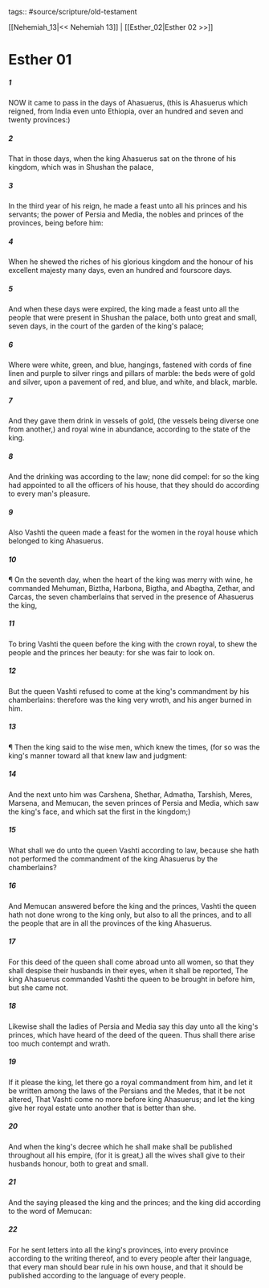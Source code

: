 tags:: #source/scripture/old-testament

[[Nehemiah_13|<< Nehemiah 13]] | [[Esther_02|Esther 02 >>]]

# Esther 01

##### 1

NOW it came to pass in the days of Ahasuerus, (this is Ahasuerus which reigned, from India even unto Ethiopia, over an hundred and seven and twenty provinces:)

##### 2

That in those days, when the king Ahasuerus sat on the throne of his kingdom, which was in Shushan the palace,

##### 3

In the third year of his reign, he made a feast unto all his princes and his servants; the power of Persia and Media, the nobles and princes of the provinces, being before him:

##### 4

When he shewed the riches of his glorious kingdom and the honour of his excellent majesty many days, even an hundred and fourscore days.

##### 5

And when these days were expired, the king made a feast unto all the people that were present in Shushan the palace, both unto great and small, seven days, in the court of the garden of the king's palace;

##### 6

Where were white, green, and blue, hangings, fastened with cords of fine linen and purple to silver rings and pillars of marble: the beds were of gold and silver, upon a pavement of red, and blue, and white, and black, marble.

##### 7

And they gave them drink in vessels of gold, (the vessels being diverse one from another,) and royal wine in abundance, according to the state of the king.

##### 8

And the drinking was according to the law; none did compel: for so the king had appointed to all the officers of his house, that they should do according to every man's pleasure.

##### 9

Also Vashti the queen made a feast for the women in the royal house which belonged to king Ahasuerus.

##### 10

¶ On the seventh day, when the heart of the king was merry with wine, he commanded Mehuman, Biztha, Harbona, Bigtha, and Abagtha, Zethar, and Carcas, the seven chamberlains that served in the presence of Ahasuerus the king,

##### 11

To bring Vashti the queen before the king with the crown royal, to shew the people and the princes her beauty: for she was fair to look on.

##### 12

But the queen Vashti refused to come at the king's commandment by his chamberlains: therefore was the king very wroth, and his anger burned in him.

##### 13

¶ Then the king said to the wise men, which knew the times, (for so was the king's manner toward all that knew law and judgment:

##### 14

And the next unto him was Carshena, Shethar, Admatha, Tarshish, Meres, Marsena, and Memucan, the seven princes of Persia and Media, which saw the king's face, and which sat the first in the kingdom;)

##### 15

What shall we do unto the queen Vashti according to law, because she hath not performed the commandment of the king Ahasuerus by the chamberlains?

##### 16

And Memucan answered before the king and the princes, Vashti the queen hath not done wrong to the king only, but also to all the princes, and to all the people that are in all the provinces of the king Ahasuerus.

##### 17

For this deed of the queen shall come abroad unto all women, so that they shall despise their husbands in their eyes, when it shall be reported, The king Ahasuerus commanded Vashti the queen to be brought in before him, but she came not.

##### 18

Likewise shall the ladies of Persia and Media say this day unto all the king's princes, which have heard of the deed of the queen. Thus shall there arise too much contempt and wrath.

##### 19

If it please the king, let there go a royal commandment from him, and let it be written among the laws of the Persians and the Medes, that it be not altered, That Vashti come no more before king Ahasuerus; and let the king give her royal estate unto another that is better than she.

##### 20

And when the king's decree which he shall make shall be published throughout all his empire, (for it is great,) all the wives shall give to their husbands honour, both to great and small.

##### 21

And the saying pleased the king and the princes; and the king did according to the word of Memucan:

##### 22

For he sent letters into all the king's provinces, into every province according to the writing thereof, and to every people after their language, that every man should bear rule in his own house, and that it should be published according to the language of every people.
